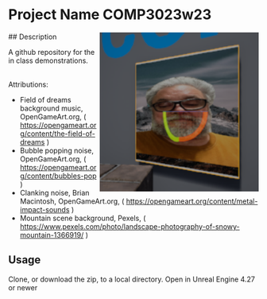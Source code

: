 # Project Name  COMP3023w23
<img src="Saved/AutoScreenshot.png" width="320"  align="right" />
## Description

A github repository for the in class demonstrations.<br><br> 

Attributions:
- Field of dreams background music, OpenGameArt.org,  ( https://opengameart.org/content/the-field-of-dreams )
- Bubble popping noise, OpenGameArt.org, ( https://opengameart.org/content/bubbles-pop )
- Clanking noise, Brian Macintosh, OpenGameArt.org, ( https://opengameart.org/content/metal-impact-sounds )
- Mountain scene background, Pexels, ( https://www.pexels.com/photo/landscape-photography-of-snowy-mountain-1366919/ )

## Usage
Clone, or download the zip, to a local directory. Open in Unreal Engine 4.27 or newer

